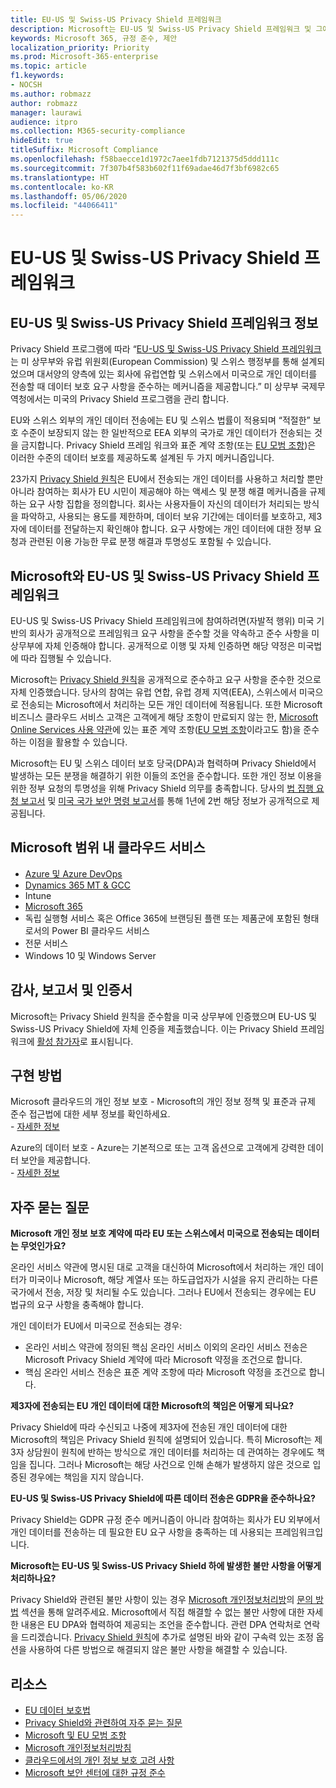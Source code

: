 ```yaml
---
title: EU-US 및 Swiss-US Privacy Shield 프레임워크
description: Microsoft는 EU-US 및 Swiss-US Privacy Shield 프레임워크 및 그에 수반하는 약속에 대한 인증을 받았습니다.
keywords: Microsoft 365, 규정 준수, 제안
localization_priority: Priority
ms.prod: Microsoft-365-enterprise
ms.topic: article
f1.keywords:
- NOCSH
ms.author: robmazz
author: robmazz
manager: laurawi
audience: itpro
ms.collection: M365-security-compliance
hideEdit: true
titleSuffix: Microsoft Compliance
ms.openlocfilehash: f58baecce1d1972c7aee1fdb7121375d5ddd111c
ms.sourcegitcommit: 7f307b4f583b602f11f69adae46d7f3bf6982c65
ms.translationtype: HT
ms.contentlocale: ko-KR
ms.lasthandoff: 05/06/2020
ms.locfileid: "44066411"
---
```

# <a name="eu-us-and-swiss-us-privacy-shield-frameworks"></a>EU-US 및 Swiss-US Privacy Shield 프레임워크

## <a name="about-the-eu-us-and-swiss-us-privacy-shield-frameworks"></a>EU-US 및 Swiss-US Privacy Shield 프레임워크 정보

Privacy Shield 프로그램에 따라 “[EU-US 및 Swiss-US Privacy Shield 프레임워크](https://www.privacyshield.gov/welcome)는 미 상무부와 유럽 위원회(European Commission) 및 스위스 행정부를 통해 설계되었으며 대서양의 양측에 있는 회사에 유럽연합 및 스위스에서 미국으로 개인 데이터를 전송할 때 데이터 보호 요구 사항을 준수하는 메커니즘을 제공합니다.” 미 상무부 국제무역청에서는 미국의 Privacy Shield 프로그램을 관리 합니다.

EU와 스위스 외부의 개인 데이터 전송에는 EU 및 스위스 법률이 적용되며 “적절한” 보호 수준이 보장되지 않는 한 일반적으로 EEA 외부의 국가로 개인 데이터가 전송되는 것을 금지합니다. Privacy Shield 프레임 워크와 표준 계약 조항(또는 [EU 모범 조항](offering-EU-Model-Clauses.md))은 이러한 수준의 데이터 보호를 제공하도록 설계된 두 가지 메커니즘입니다.

23가지 [Privacy Shield 원칙](https://www.privacyshield.gov/article?id=Requirements-of-Participation)은 EU에서 전송되는 개인 데이터를 사용하고 처리할 뿐만 아니라 참여하는 회사가 EU 시민이 제공해야 하는 액세스 및 분쟁 해결 메커니즘을 규제하는 요구 사항 집합을 정의합니다. 회사는 사용자들이 자신의 데이터가 처리되는 방식을 파악하고, 사용되는 용도를 제한하며, 데이터 보유 기간에는 데이터를 보호하고, 제3자에 데이터를 전달하는지 확인해야 합니다. 요구 사항에는 개인 데이터에 대한 정부 요청과 관련된 이용 가능한 무료 분쟁 해결과 투명성도 포함될 수 있습니다.

## <a name="microsoft-and-the-eu-us-and-swiss-us-privacy-shield-frameworks"></a>Microsoft와 EU-US 및 Swiss-US Privacy Shield 프레임워크

EU-US 및 Swiss-US Privacy Shield 프레임워크에 참여하려면(자발적 행위) 미국 기반의 회사가 공개적으로 프레임워크 요구 사항을 준수할 것을 약속하고 준수 사항을 미 상무부에 자체 인증해야 합니다. 공개적으로 이행 및 자체 인증하면 해당 약정은 미국법에 따라 집행될 수 있습니다.

Microsoft는 [Privacy Shield 원칙](https://www.privacyshield.gov/article?id=Requirements-of-Participation)을 공개적으로 준수하고 요구 사항을 준수한 것으로 자체 인증했습니다. 당사의 참여는 유럽 연합, 유럽 경제 지역(EEA), 스위스에서 미국으로 전송되는 Microsoft에서 처리하는 모든 개인 데이터에 적용됩니다. 또한 Microsoft 비즈니스 클라우드 서비스 고객은 고객에게 해당 조항이 만료되지 않는 한, [Microsoft Online Services 사용 약관](https://www.microsoftvolumelicensing.com/DocumentSearch.aspx?Mode=3&DocumentTypeId=31)에 있는 표준 계약 조항([EU 모범 조항](offering-eu-model-clauses.md)이라고도 함)을 준수하는 이점을 활용할 수 있습니다.

Microsoft는 EU 및 스위스 데이터 보호 당국(DPA)과 협력하며 Privacy Shield에서 발생하는 모든 분쟁을 해결하기 위한 이들의 조언을 준수합니다. 또한 개인 정보 이용을 위한 정부 요청의 투명성을 위해 Privacy Shield 의무를 충족합니다. 당사의 [법 집행 요청 보고서](https://www.microsoft.com/corporate-responsibility/lerr) 및 [미국 국가 보안 명령 보고서](https://www.microsoft.com/corporate-responsibility/fisa/)를 통해 1년에 2번 해당 정보가 공개적으로 제공됩니다.

## <a name="microsoft-in-scope-cloud-services"></a>Microsoft 범위 내 클라우드 서비스

- [Azure 및 Azure DevOps](https://gallery.technet.microsoft.com/Overview-of-Azure-c1be3942)
- [Dynamics 365 MT & GCC](https://download.microsoft.com/download/E/1/9/E1977163-7A86-4812-AC18-C03ADC958AAF/Microsoft_Dynamics_365_Cloud_Service_Compliance_Datasheet.pdf)
- Intune
- [Microsoft 365](https://servicetrust.microsoft.com/ViewPage/TrustDocuments?command=Download&downloadType=Document&downloadId=9f756cce-b15d-45a9-94d7-6a583dee4401&docTab=6d000410-c9e9-11e7-9a91-892aae8839ad_Compliance_Guides)
- 독립 실행형 서비스 혹은 Office 365에 브랜딩된 플랜 또는 제품군에 포함된 형태로서의 Power BI 클라우드 서비스
- 전문 서비스
- Windows 10 및 Windows Server

## <a name="audits-reports-and-certificates"></a>감사, 보고서 및 인증서

Microsoft는 Privacy Shield 원칙을 준수함을 미국 상무부에 인증했으며 EU-US 및 Swiss-US Privacy Shield에 자체 인증을 제출했습니다. 이는 Privacy Shield 프레임워크에 [활성 참가자](https://www.privacyshield.gov/participant?id=a2zt0000000KzNaAAK)로 표시됩니다.

## <a name="how-to-implement"></a>구현 방법

Microsoft 클라우드의 개인 정보 보호 - Microsoft의 개인 정보 정책 및 표준과 규제 준수 접근법에 대한 세부 정보를 확인하세요.  
    - [자세한 정보](https://www.microsoft.com/download/details.aspx?id=55710)

Azure의 데이터 보호 - Azure는 기본적으로 또는 고객 옵션으로 고객에게 강력한 데이터 보안을 제공합니다.  
    - [자세한 정보](https://docs.microsoft.com/azure/security/azure-protection-of-customer-data)

## <a name="frequently-asked-questions"></a>자주 묻는 질문

**Microsoft 개인 정보 보호 계약에 따라 EU 또는 스위스에서 미국으로 전송되는 데이터는 무엇인가요?**

온라인 서비스 약관에 명시된 대로 고객을 대신하여 Microsoft에서 처리하는 개인 데이터가 미국이나 Microsoft, 해당 계열사 또는 하도급업자가 시설을 유지 관리하는 다른 국가에서 전송, 저장 및 처리될 수도 있습니다. 그러나 EU에서 전송되는 경우에는 EU 법규의 요구 사항을 충족해야 합니다.

개인 데이터가 EU에서 미국으로 전송되는 경우:

- 온라인 서비스 약관에 정의된 핵심 온라인 서비스 이외의 온라인 서비스 전송은 Microsoft Privacy Shield 계약에 따라 Microsoft 약정을 조건으로 합니다.
- 핵심 온라인 서비스 전송은 표준 계약 조항에 따라 Microsoft 약정을 조건으로 합니다.

**제3자에 전송되는 EU 개인 데이터에 대한 Microsoft의 책임은 어떻게 되나요?**

Privacy Shield에 따라 수신되고 나중에 제3자에 전송된 개인 데이터에 대한 Microsoft의 책임은 Privacy Shield 원칙에 설명되어 있습니다. 특히 Microsoft는 제3자 상담원이 원칙에 반하는 방식으로 개인 데이터를 처리하는 데 관여하는 경우에도 책임을 집니다. 그러나 Microsoft는 해당 사건으로 인해 손해가 발생하지 않은 것으로 입증된 경우에는 책임을 지지 않습니다.

**EU-US 및 Swiss-US Privacy Shield에 따른 데이터 전송은 GDPR을 준수하나요?**

Privacy Shield는 GDPR 규정 준수 메커니즘이 아니라 참여하는 회사가 EU 외부에서 개인 데이터를 전송하는 데 필요한 EU 요구 사항을 충족하는 데 사용되는 프레임워크입니다.

**Microsoft는 EU-US 및 Swiss-US Privacy Shield 하에 발생한 불만 사항을 어떻게 처리하나요?**

Privacy Shield와 관련된 불만 사항이 있는 경우 [Microsoft 개인정보처리방](https://privacy.microsoft.com/privacystatement)의 [문의 방법](https://privacy.microsoft.com/privacystatement#mainhowtocontactusmodule) 섹션을 통해 알려주세요. Microsoft에서 직접 해결할 수 없는 불만 사항에 대한 자세한 내용은 EU DPA와 협력하여 제공되는 조언을 준수합니다. 관련 DPA 연락처로 연락을 드리겠습니다. [Privacy Shield 원칙](https://www.privacyshield.gov/article?id=Requirements-of-Participation)에 추가로 설명된 바와 같이 구속력 있는 조정 옵션을 사용하여 다른 방법으로 해결되지 않은 불만 사항을 해결할 수 있습니다.

## <a name="resources"></a>리소스

- [EU 데이터 보호법](https://eur-lex.europa.eu/legal-content/en/ALL/?uri=CELEX:31995L0046)
- [Privacy Shield와 관련하여 자주 묻는 질문](https://www.privacyshield.gov/article?id=FAQs)
- [Microsoft 및 EU 모범 조항](offering-eu-model-clauses.md)
- [Microsoft 개인정보처리방침](https://privacy.microsoft.com)
- [클라우드에서의 개인 정보 보호 고려 사항](https://download.microsoft.com/download/0/9/D/09DE47F6-F9E5-4C14-B9E8-E8119A130ACC/Privacy_considerations_in_the_cloud.pdf)
- [Microsoft 보안 센터에 대한 규정 준수](https://www.microsoft.com/trust-center/compliance/compliance-overview)
